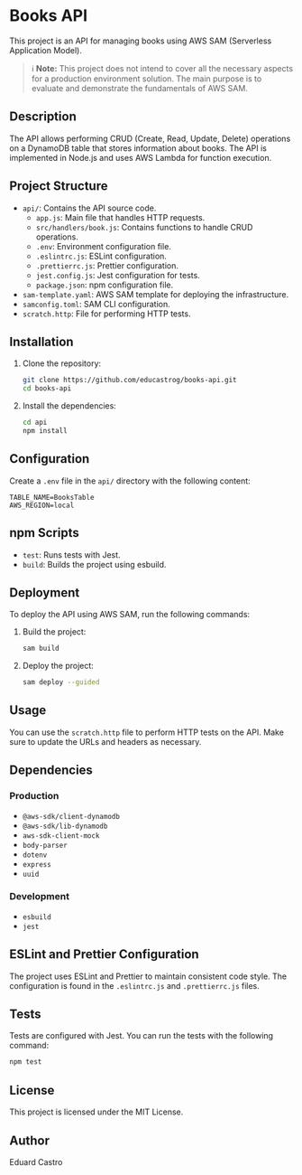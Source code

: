 # Books API

This project is an API for managing books using AWS SAM (Serverless Application Model).

> ℹ️ **Note:** This project does not intend to cover all the necessary aspects for a production environment solution. The main purpose is to evaluate and demonstrate the fundamentals of AWS SAM.


## Description

The API allows performing CRUD (Create, Read, Update, Delete) operations on a DynamoDB table that stores information about books. The API is implemented in Node.js and uses AWS Lambda for function execution.

## Project Structure

- `api/`: Contains the API source code.
    - `app.js`: Main file that handles HTTP requests.
    - `src/handlers/book.js`: Contains functions to handle CRUD operations.
    - `.env`: Environment configuration file.
    - `.eslintrc.js`: ESLint configuration.
    - `.prettierrc.js`: Prettier configuration.
    - `jest.config.js`: Jest configuration for tests.
    - `package.json`: npm configuration file.
- `sam-template.yaml`: AWS SAM template for deploying the infrastructure.
- `samconfig.toml`: SAM CLI configuration.
- `scratch.http`: File for performing HTTP tests.

## Installation

1. Clone the repository:
    ```sh
    git clone https://github.com/educastrog/books-api.git
    cd books-api
    ```

2. Install the dependencies:
    ```sh
    cd api
    npm install
    ```

## Configuration

Create a `.env` file in the `api/` directory with the following content:
```dotenv
TABLE_NAME=BooksTable
AWS_REGION=local
```

## npm Scripts

- `test`: Runs tests with Jest.
- `build`: Builds the project using esbuild.

## Deployment

To deploy the API using AWS SAM, run the following commands:

1. Build the project:
    ```sh
    sam build
    ```

2. Deploy the project:
    ```sh
    sam deploy --guided
    ```

## Usage

You can use the `scratch.http` file to perform HTTP tests on the API. Make sure to update the URLs and headers as necessary.

## Dependencies

### Production

- `@aws-sdk/client-dynamodb`
- `@aws-sdk/lib-dynamodb`
- `aws-sdk-client-mock`
- `body-parser`
- `dotenv`
- `express`
- `uuid`

### Development

- `esbuild`
- `jest`

## ESLint and Prettier Configuration

The project uses ESLint and Prettier to maintain consistent code style. The configuration is found in the `.eslintrc.js` and `.prettierrc.js` files.

## Tests

Tests are configured with Jest. You can run the tests with the following command:
```sh
npm test
```

## License

This project is licensed under the MIT License.

## Author

Eduard Castro
